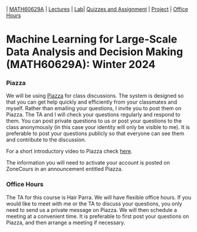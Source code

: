 | [MATH60629A](main.md) | [Lectures](lectures.md) | [Lab](lab.md)| [Quizzes and Assignment](homework.md)  | [Project](project.md) | [Office Hours](office_hr.md)
# Machine Learning for Large-Scale Data Analysis and Decision Making (MATH60629A): Winter 2024

### Piazza
We will be using [Piazza](https://piazza.com/) for class discussions. The system is designed so that you can get help quickly and efficiently from your classmates and myself. Rather than emailing your questions, I invite you to post them on Piazza. The TA and I will check your questions regularly and respond to them. You can post private questions to us or post your questions to the class anonymously (in this case your identity will only be visible to me). It is preferable to post your questions publicly so that everyone can see them and contribute to the discussion. 

For a short introductory video to Piazza check [here](https://www.youtube.com/watch?v=tqGummy1Be4&list=PLEOX0FOixqJ4gJEWOelsBJBQ1mD05ZUKC).

The information you will need to activate your account is posted on ZoneCours in an announcement entitled Piazza.  

### Office Hours 
The TA for this course is Hair Parra. We will have flexible office hours. If you would like to meet with me or the TA to discuss your questions, you only need to send us a private message on Piazza. We will then schedule a meeting at a convenient time. It is preferable to first post your questions on Piazza, and then arrange a meeting if necessary. 
